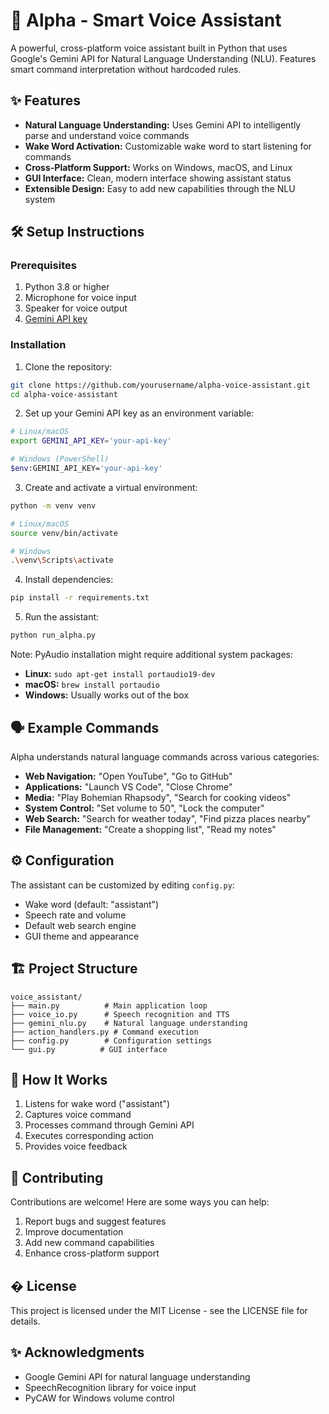 # 🤖 Alpha - Smart Voice Assistant

A powerful, cross-platform voice assistant built in Python that uses Google's Gemini API for Natural Language Understanding (NLU). Features smart command interpretation without hardcoded rules.

## ✨ Features

- **Natural Language Understanding:** Uses Gemini API to intelligently parse and understand voice commands
- **Wake Word Activation:** Customizable wake word to start listening for commands
- **Cross-Platform Support:** Works on Windows, macOS, and Linux
- **GUI Interface:** Clean, modern interface showing assistant status
- **Extensible Design:** Easy to add new capabilities through the NLU system

## 🛠️ Setup Instructions

### Prerequisites

1. Python 3.8 or higher
2. Microphone for voice input
3. Speaker for voice output
4. [Gemini API key](https://aistudio.google.com/)

### Installation

1. Clone the repository:
```bash
git clone https://github.com/yourusername/alpha-voice-assistant.git
cd alpha-voice-assistant
```

2. Set up your Gemini API key as an environment variable:
```bash
# Linux/macOS
export GEMINI_API_KEY='your-api-key'

# Windows (PowerShell)
$env:GEMINI_API_KEY='your-api-key'
```

3. Create and activate a virtual environment:
```bash
python -m venv venv

# Linux/macOS
source venv/bin/activate

# Windows
.\venv\Scripts\activate
```

4. Install dependencies:
```bash
pip install -r requirements.txt
```

5. Run the assistant:
```bash
python run_alpha.py
```

Note: PyAudio installation might require additional system packages:
- **Linux:** `sudo apt-get install portaudio19-dev`
- **macOS:** `brew install portaudio`
- **Windows:** Usually works out of the box

## 🗣️ Example Commands

Alpha understands natural language commands across various categories:

- **Web Navigation:** "Open YouTube", "Go to GitHub"
- **Applications:** "Launch VS Code", "Close Chrome"
- **Media:** "Play Bohemian Rhapsody", "Search for cooking videos"
- **System Control:** "Set volume to 50", "Lock the computer"
- **Web Search:** "Search for weather today", "Find pizza places nearby"
- **File Management:** "Create a shopping list", "Read my notes"

## ⚙️ Configuration

The assistant can be customized by editing `config.py`:
- Wake word (default: "assistant")
- Speech rate and volume
- Default web search engine
- GUI theme and appearance

## 🏗️ Project Structure

```
voice_assistant/
├── main.py          # Main application loop
├── voice_io.py      # Speech recognition and TTS
├── gemini_nlu.py    # Natural language understanding
├── action_handlers.py # Command execution
├── config.py        # Configuration settings
└── gui.py          # GUI interface
```

## 🔧 How It Works

1. Listens for wake word ("assistant")
2. Captures voice command
3. Processes command through Gemini API
4. Executes corresponding action
5. Provides voice feedback

## 🤝 Contributing

Contributions are welcome! Here are some ways you can help:

1. Report bugs and suggest features
2. Improve documentation
3. Add new command capabilities
4. Enhance cross-platform support

## � License

This project is licensed under the MIT License - see the LICENSE file for details.

## ✨ Acknowledgments

- Google Gemini API for natural language understanding
- SpeechRecognition library for voice input
- PyCAW for Windows volume control
